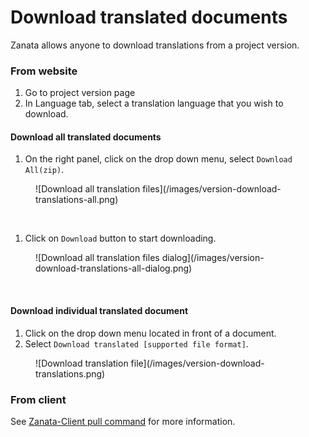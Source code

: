 # Download translated documents

Zanata allows anyone to download translations from a project version.

### From website

1. Go to project version page
1. In Language tab, select a translation language that you wish to download.

#### Download all translated documents

1. On the right panel, click on the drop down menu, select `Download All(zip)`.
<figure>
![Download all translation files](/images/version-download-translations-all.png)
</figure>
<br/>

1. Click on `Download` button to start downloading.
<figure>
![Download all translation files dialog](/images/version-download-translations-all-dialog.png)
</figure>
<br/>

#### Download individual translated document

1. Click on the drop down menu located in front of a document.
1. Select `Download translated [supported file format]`.
<figure>
![Download translation file](/images/version-download-translations.png)
</figure>

### From client

See [Zanata-Client pull command](http://zanata-client.readthedocs.org/en/latest/commands/pull/) for more information.

